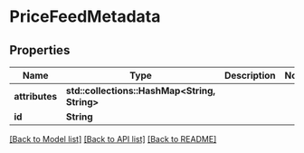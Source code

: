 # PriceFeedMetadata

## Properties

Name | Type | Description | Notes
------------ | ------------- | ------------- | -------------
**attributes** | **std::collections::HashMap<String, String>** |  |
**id** | **String** |  |

[[Back to Model list]](../README.md#documentation-for-models) [[Back to API list]](../README.md#documentation-for-api-endpoints) [[Back to README]](../README.md)
